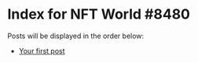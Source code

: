 # Index for NFT World #8480
Posts will be displayed in the order below:

- [Your first post](./001-first.md)

